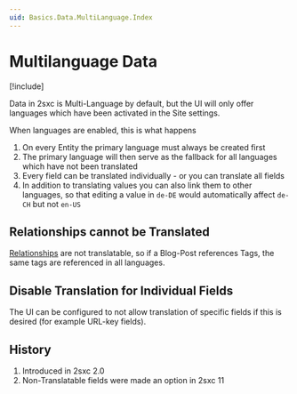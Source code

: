 ```yaml
---
uid: Basics.Data.MultiLanguage.Index
---
```


# Multilanguage Data

[!include[](~/basics/stack/_shared-float-summary.md)]
<style>.context-box-summary .data-all { visibility: visible; } </style>

Data in 2sxc is Multi-Language by default, but the UI will only offer languages which have been activated in the Site settings. 

When languages are enabled, this is what happens

1. On every Entity the primary language must always be created first
1. The primary language will then serve as the fallback for all languages which have not been translated
1. Every field can be translated individually - or you can translate all fields
1. In addition to translating values you can also link them to other languages, so that editing a value in `de-DE` would automatically affect `de-CH` but not `en-US`

## Relationships cannot be Translated

[Relationships](xref:Basics.Data.Relationships.Index) are not translatable, so if a Blog-Post references Tags, the same tags are referenced in all languages. 

## Disable Translation for Individual Fields

The UI can be configured to not allow translation of specific fields if this is desired (for example URL-key fields). 

## History

1. Introduced in 2sxc 2.0
2. Non-Translatable fields were made an option in 2sxc 11

